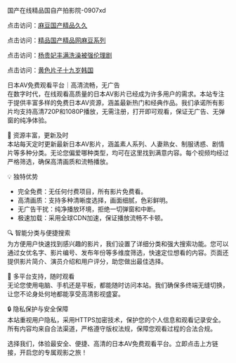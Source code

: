国产在线精品国自产拍影院-0907xd

点击访问：<a href="https://heiliao2dmwwy.pages.dev">麻豆国产精品久久</a>

点击访问：<a href="https://heiliaoll4qsx.pages.dev">精品国产精品网麻豆系列</a>

点击访问：<a href="https://heiliaoe8ajia.pages.dev">杨贵妃丰满洗澡被强伦理剧</a>

点击访问：<a href="https://heiliaoxqkkct.pages.dev">黄色片子十九岁韩国</a>


日本AV免费观看平台｜高清流畅，无广告  
在数字时代，在线观看高质量的日本AV影片已经成为许多用户的需求。本站专注于提供丰富多样的免费日本AV资源，涵盖最新热门和经典作品。我们承诺所有影片均支持高清720P和1080P播放，无需注册，打开即可观看，保证无广告、无弹窗的纯净体验。

🌟 资源丰富，更新及时  
本站每天定时更新最新日本AV影片，涵盖素人系列、人妻熟女、制服诱惑、剧情片等多种分类。无论您偏爱哪种类型，均可在这里找到满意内容。每个视频均经过严格筛选，确保高清画质和流畅播放。

💡 独特优势  
- 完全免费：无任何付费项目，所有影片免费看。  
- 高清画质：支持多种清晰度选择，画面细腻，色彩鲜明。  
- 无广告干扰：纯净播放环境，拒绝一切弹窗和中断。  
- 极速加载：采用全球CDN加速，保证播放流畅不卡顿。

🔍 智能分类与便捷搜索  
为方便用户快速找到感兴趣的影片，我们设置了详细分类和强大搜索功能。您可以通过女优名字、影片编号、发布年份等多维度筛选，快速定位想看的内容。页面还提供影片简介、演员介绍和用户评分，助您做出最佳选择。

📱 多平台支持，随时观看  
无论您使用电脑、手机还是平板，都能随时访问本站。我们确保多终端无缝切换，让您不论身处何地都能享受高清影视盛宴。

🔒 隐私保护与安全保障  
本站重视用户隐私，采用HTTPS加密技术，保护您的个人信息和观看记录安全。所有内容均来自合法渠道，严格遵守版权法规，保障您观看过程的合法合规。

选择我们，体验最安全、便捷、高清的日本AV免费观看平台。立即点击上方链接，开启您的专属观影之旅！


<span style="display:none;">[Canonical link]( https://github.com/xd588/74110 ）</span>
